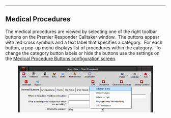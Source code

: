   ------------------------
  **Medical Procedures**
  ------------------------

The medical procedures are viewed by selecting one of the right toolbar
buttons on the Premier Responder Calltaker window.  The buttons appear
with red cross symbols and a text label that specifies a category.  For
each button, a pop-up menu displays list of procedures within the
category.  To change the category button labels or hide the buttons use
the settings on the [Medical Procedure Buttons configuration
screen](Medical%20Procedure%20Buttons%20Settings.htm).

<figure><img src=".gitbook/assets/Medical Procedures_files/image001.png" alt=""><figcaption></figcaption></figure> 
